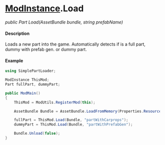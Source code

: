 # [ModInstance](api/modinstance.md).Load

*public Part Load(AssetBundle bundle, string prefabName)*

#### Description
Loads a new part into the game. Automatically detects if is a full part, dummy with prefab gen. or dummy part.

#### Example
```csharp
using SimplePartLoader;

ModInstance ThisMod;
Part fullPart, dummyPart;

public ModMain()
{
    ThisMod = ModUtils.RegisterMod(this);

    AssetBundle Bundle = AssetBundle.LoadFromMemory(Properties.Resources.exampleBundle);

    fullPart = ThisMod.Load(Bundle, "partWithCarprops");
    dummyPart = ThisMod.Load(Bundle, "partWithPrefabGen");

    Bundle.Unload(false);
}
```
